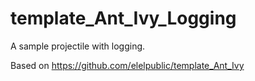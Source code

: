# template_Ant_Ivy_Logging

A sample projectile with logging.

Based on https://github.com/elelpublic/template_Ant_Ivy